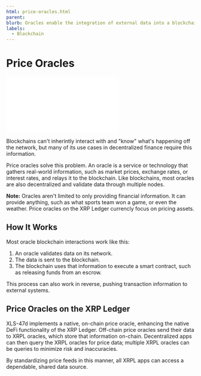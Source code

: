 ```yaml
---
html: price-oracles.html
parent:
blurb: Oracles enable the integration of external data into a blockchain network.
labels:
  - Blockchain
---
```

# Price Oracles

<embed src="/snippets/_price-oracles-disclaimer.md" />

Blockchains can't inherintly interact with and "know" what's happening off the network, but many of its use cases in decentralized finance require this information.

Price oracles solve this problem. An oracle is a service or technology that gathers real-world information, such as market prices, exchange rates, or interest rates, and relays it to the blockchain. Like blockchains, most oracles are also decentralized and validate data through multiple nodes.

**Note:** Oracles aren't limited to only providing financial information. It can provide anything, such as what sports team won a game, or even the weather. Price oracles on the XRP Ledger currencly focus on pricing assets.


## How It Works

Most oracle blockchain interactions work like this:

1. An oracle validates data on its network.
2. The data is sent to the blockchain.
3. The blockchain uses that information to execute a smart contract, such as releasing funds from an escrow.

This process can also work in reverse, pushing transaction information to external systems.


## Price Oracles on the XRP Ledger

XLS-47d implements a native, on-chain price oracle, enhancing the native DeFi functionality of the XRP Ledger. Off-chain price oracles send their data to XRPL oracles, which store that information on-chain. Decentralized apps can then query the XRPL oracles for price data; multiple XRPL oracles can be queries to minimize risk and inaccuracies.

By standardizing price feeds in this manner, all XRPL apps can access a dependable, shared data source.